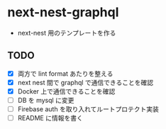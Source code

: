# next-nest-graphql

- next-nest 用のテンプレートを作る

## TODO

- [x] 両方で lint format あたりを整える
- [x] next nest 間で graphql で通信できることを確認
- [x] Docker 上で通信できることを確認
- [ ] DB を mysql に変更
- [ ] Firebase auth を取り入れてルートプロテクト実装
- [ ] README に情報を書く
